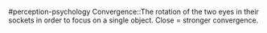 #perception-psychology 
Convergence::The rotation of the two eyes in their sockets in order to focus on a single object. Close = stronger convergence.